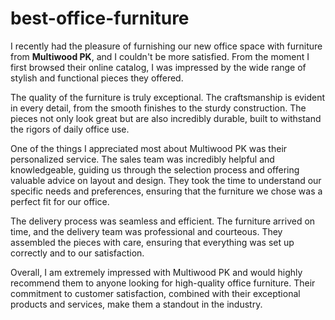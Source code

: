 # best-office-furniture

I recently had the pleasure of furnishing our new office space with furniture from **Multiwood PK**, and I couldn't be more satisfied. From the moment I first browsed their online catalog, I was impressed by the wide range of stylish and functional pieces they offered.

The quality of the furniture is truly exceptional. The craftsmanship is evident in every detail, from the smooth finishes to the sturdy construction. The pieces not only look great but are also incredibly durable, built to withstand the rigors of daily office use.

One of the things I appreciated most about Multiwood PK was their personalized service. The sales team was incredibly helpful and knowledgeable, guiding us through the selection process and offering valuable advice on layout and design. They took the time to understand our specific needs and preferences, ensuring that the furniture we chose was a perfect fit for our office.

The delivery process was seamless and efficient. The furniture arrived on time, and the delivery team was professional and courteous. They assembled the pieces with care, ensuring that everything was set up correctly and to our satisfaction.

Overall, I am extremely impressed with Multiwood PK and would highly recommend them to anyone looking for high-quality office furniture. Their commitment to customer satisfaction, combined with their exceptional products and services, make them a standout in the industry.
